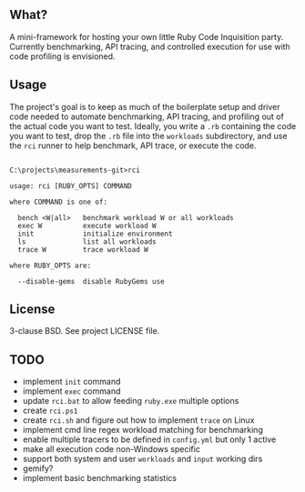 ## What?

A mini-framework for hosting your own little Ruby Code Inquisition party.
Currently benchmarking, API tracing, and controlled execution for use with
code profiling is envisioned.

## Usage

The project's goal is to keep as much of the boilerplate setup and driver code
needed to automate benchmarking, API tracing, and profiling out of the actual
code you want to test. Ideally, you write a `.rb` containing the code you want
to test, drop the `.rb` file into the `workloads` subdirectory, and use the
`rci` runner to help benchmark, API trace, or execute the code.

<pre><code>
C:\projects\measurements-git>rci

usage: rci [RUBY_OPTS] COMMAND

where COMMAND is one of:

  bench &lt;W|all&gt;   benchmark workload W or all workloads
  exec W          execute workload W
  init            initialize environment
  ls              list all workloads
  trace W         trace workload W

where RUBY_OPTS are:

  --disable-gems  disable RubyGems use
</code></pre>

## License

3-clause BSD. See project LICENSE file.

## TODO

* implement `init` command
* implement `exec` command
* update `rci.bat` to allow feeding `ruby.exe` multiple options
* create `rci.ps1`
* create `rci.sh` and figure out how to implement `trace` on Linux
* implement cmd line regex workload matching for benchmarking
* enable multiple tracers to be defined in `config.yml` but only 1 active
* make all execution code non-Windows specific
* support both system and user `workloads` and `input` working dirs
* gemify?
* implement basic benchmarking statistics
